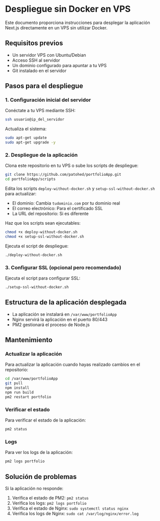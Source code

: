 # Despliegue sin Docker en VPS

Este documento proporciona instrucciones para desplegar la aplicación Next.js directamente en un VPS sin utilizar Docker.

## Requisitos previos

- Un servidor VPS con Ubuntu/Debian
- Acceso SSH al servidor
- Un dominio configurado para apuntar a tu VPS
- Git instalado en el servidor

## Pasos para el despliegue

### 1. Configuración inicial del servidor

Conéctate a tu VPS mediante SSH:

```bash
ssh usuario@ip_del_servidor
```

Actualiza el sistema:

```bash
sudo apt-get update
sudo apt-get upgrade -y
```

### 2. Despliegue de la aplicación

Clona este repositorio en tu VPS o sube los scripts de despliegue:

```bash
git clone https://github.com/patohed/portfolioApp.git
cd portfolioApp/scripts
```

Edita los scripts `deploy-without-docker.sh` y `setup-ssl-without-docker.sh` para actualizar:
- El dominio: Cambia `tudominio.com` por tu dominio real
- El correo electrónico: Para el certificado SSL
- La URL del repositorio: Si es diferente

Haz que los scripts sean ejecutables:

```bash
chmod +x deploy-without-docker.sh
chmod +x setup-ssl-without-docker.sh
```

Ejecuta el script de despliegue:

```bash
./deploy-without-docker.sh
```

### 3. Configurar SSL (opcional pero recomendado)

Ejecuta el script para configurar SSL:

```bash
./setup-ssl-without-docker.sh
```

## Estructura de la aplicación desplegada

- La aplicación se instalará en `/var/www/portfolioApp`
- Nginx servirá la aplicación en el puerto 80/443
- PM2 gestionará el proceso de Node.js

## Mantenimiento

### Actualizar la aplicación

Para actualizar la aplicación cuando hayas realizado cambios en el repositorio:

```bash
cd /var/www/portfolioApp
git pull
npm install
npm run build
pm2 restart portfolio
```

### Verificar el estado

Para verificar el estado de la aplicación:

```bash
pm2 status
```

### Logs

Para ver los logs de la aplicación:

```bash
pm2 logs portfolio
```

## Solución de problemas

Si la aplicación no responde:

1. Verifica el estado de PM2: `pm2 status`
2. Verifica los logs: `pm2 logs portfolio`
3. Verifica el estado de Nginx: `sudo systemctl status nginx`
4. Verifica los logs de Nginx: `sudo cat /var/log/nginx/error.log`
